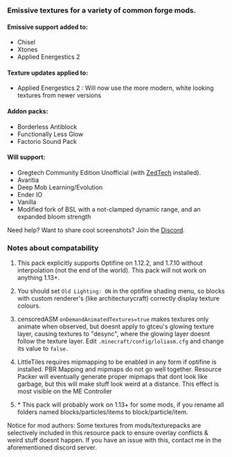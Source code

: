 ### Emissive textures for a variety of common forge mods.
#### Emissive support added to:
- Chisel
- Xtones
- Applied Energestics 2

#### Texture updates applied to:
- Applied Energestics 2 : Will now use the more modern, white looking textures from newer versions

#### Addon packs:
- Borderless Antiblock
- Functionally Less Glow
- Factorio Sound Pack

#### Will support:
- Gregtech Community Edition Unofficial (with [ZedTech](https://github.com/CosmicNovaStar/Zederrian-Technology-GTCEu) installed).
- Avaritia
- Deep Mob Learning/Evolution
- Ender IO
- Vanilla
- Modified fork of BSL with a not-clamped dynamic range, and an expanded bloom strength

Need help? Want to share cool screenshots? Join the [Discord](https://discord.gg/8aZ4TpdPWZ).

### Notes about compatability
1. This pack explicitly supports Optifine on 1.12.2, and 1.7.10 without interpolation (not the end of the world). This pack will not work on anything 1.13+.

2. You should set `Old Lighting: ON` in the optifine shading menu, so blocks with custom renderer's (like architecturycraft) correctly display texture colours.

3. censoredASM `onDemandAnimatedTextures=true` makes textures only animate when observed, but doesnt apply to gtceu's glowing texture layer, causing textures to "desync", where the glowing layer doesnt follow the texture layer. Edit `.minecraft/config/loliasm.cfg` and change its value to `false.`

4. LittleTiles requires mipmapping to be enabled in any form if optifine is installed. PBR Mapping and mipmaps do not go well together. Resource Packer will eventually generate proper mipmaps that dont look like garbage, but this will make stuff look weird at a distance. This effect is most visible on the ME Controller

5. \* This pack will probably work on 1.13+ for some mods, if you rename all folders named blocks/particles/items to block/particle/item. 

Notice for mod authors:
	Some textures from mods/texturepacks are selectively included in this resource pack to ensure overlay conflicts & weird stuff doesnt happen. If you have an issue with this, contact me in the aforementioned discord server.
